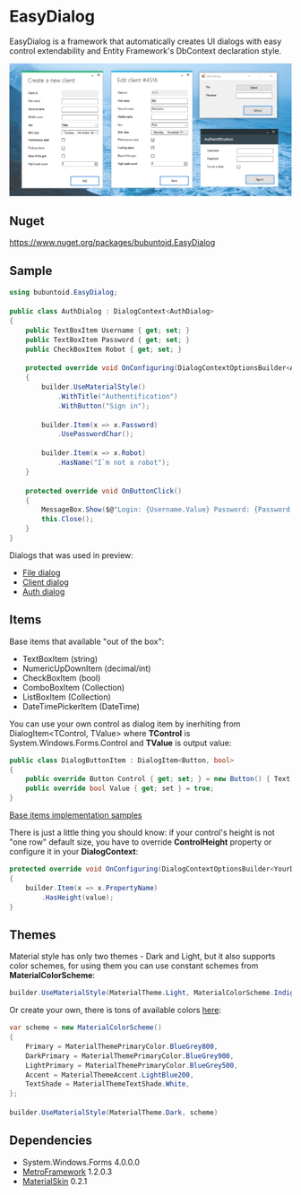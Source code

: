 # EasyDialog
EasyDialog is a framework that automatically creates UI dialogs with easy control extendability and Entity Framework's DbContext declaration style.

<p align="center">
  <img src="https://github.com/bubuntoid/EasyDialog/raw/main/assets/Screenshot_0.png" alt="Sublime's custom image"/>
</p>

## Nuget
https://www.nuget.org/packages/bubuntoid.EasyDialog

## Sample
```csharp
using bubuntoid.EasyDialog;

public class AuthDialog : DialogContext<AuthDialog>
{
    public TextBoxItem Username { get; set; }
    public TextBoxItem Password { get; set; }
    public CheckBoxItem Robot { get; set; }

    protected override void OnConfiguring(DialogContextOptionsBuilder<AuthDialog> builder)
    {
        builder.UseMaterialStyle()
            .WithTitle("Authentification")
            .WithButton("Sign in");

        builder.Item(x => x.Password)
            .UsePasswordChar();

        builder.Item(x => x.Robot)
            .HasName("I`m not a robot");
    }

    protected override void OnButtonClick()
    {
        MessageBox.Show($@"Login: {Username.Value} Password: {Password.Value}");
        this.Close();
    }
}
```

Dialogs that was used in preview:
- [File dialog](https://github.com/bubuntoid/EasyDialog/blob/main/src/EasyDialog.Tests/Implementation/UploadFileDialog.cs)
- [Client dialog](https://github.com/bubuntoid/EasyDialog/blob/main/src/EasyDialog.Tests/Implementation/ClientDialog.cs)
- [Auth dialog](https://github.com/bubuntoid/EasyDialog/blob/main/src/EasyDialog.Tests/Implementation/AuthentificationDialog.cs)

## Items
Base items that available "out of the box":
- TextBoxItem (string)
- NumericUpDownItem (decimal/int)
- CheckBoxItem (bool)
- ComboBoxItem (Collection)
- ListBoxItem (Collection)
- DateTimePickerItem (DateTime)

You can use your own control as dialog item by inerhiting from DialogItem<TControl, TValue> where **TControl** is System.Windows.Forms.Control and **TValue** is output value:
```csharp
public class DialogButtonItem : DialogItem<Button, bool>
{
    public override Button Control { get; set; } = new Button() { Text = "Click on me!" };
    public override bool Value { get; set } = true;
}
```
[Base items implementation samples](https://github.com/bubuntoid/EasyDialog/tree/main/src/EasyDialog/Items)

There is just a little thing you should know: if your control's height is not "one row" default size, you have to override **ControlHeight** property or configure it in your **DialogContext**:

```csharp
protected override void OnConfiguring(DialogContextOptionsBuilder<YourDialogContext> builder)
{
    builder.Item(x => x.PropertyName)
        .HasHeight(value);
}
```

## Themes
Material style has only two themes - Dark and Light, but it also supports color schemes, for using them you can use constant schemes from **MaterialColorScheme**:
```csharp
builder.UseMaterialStyle(MaterialTheme.Light, MaterialColorScheme.Indigo)
```
Or create your own, there is tons of available colors [here](https://github.com/bubuntoid/EasyDialog/blob/main/src/EasyDialog/Enums/MaterialThemePrimaryColor.cs):
```csharp
var scheme = new MaterialColorScheme()
{
    Primary = MaterialThemePrimaryColor.BlueGrey800,
    DarkPrimary = MaterialThemePrimaryColor.BlueGrey900,
    LightPrimary = MaterialThemePrimaryColor.BlueGrey500,
    Accent = MaterialThemeAccent.LightBlue200,
    TextShade = MaterialThemeTextShade.White,
};

builder.UseMaterialStyle(MaterialTheme.Dark, scheme)
```

## Dependencies
- System.Windows.Forms 4.0.0.0
- [MetroFramework](https://github.com/thielj/MetroFramework) 1.2.0.3
- [MaterialSkin](https://github.com/IgnaceMaes/MaterialSkin) 0.2.1
